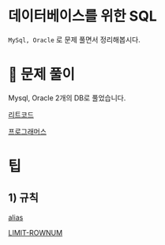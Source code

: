 # 데이터베이스를 위한 SQL 

`MySql, Oracle` 로 문제 풀면서 정리해봅시다.

# 🧩 문제 풀이
Mysql, Oracle 2개의 DB로 풀었습니다.

[리트코드](https://github.com/skyepodium/sql-for-database/tree/main/leetcode)   

[프로그래머스](https://github.com/skyepodium/sql-for-database/tree/main/programmers)            
          

# 팁
## 1) 규칙
[alias](https://github.com/skyepodium/sql-for-database/tree/main/tip/rule/alias.md)

[LIMIT-ROWNUM](https://github.com/skyepodium/sql-for-database/tree/main/tip/rule/limit-rownum.md)
